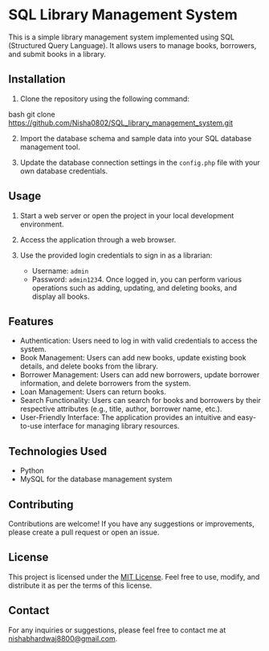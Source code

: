 # SQL Library Management System

This is a simple library management system implemented using SQL (Structured Query Language). It allows users to manage books, borrowers, and submit books in a library.

## Installation

1. Clone the repository using the following command:

   
bash
   git clone https://github.com/Nisha0802/SQL_library_management_system.git
   
2. Import the database schema and sample data into your SQL database management tool.

3. Update the database connection settings in the `config.php` file with your own database credentials.

## Usage

1. Start a web server or open the project in your local development environment.

2. Access the application through a web browser.

3. Use the provided login credentials to sign in as a librarian:

   - Username: `admin`
   - Password: `admin123`4. Once logged in, you can perform various operations such as adding, updating, and deleting books, and display all books.

## Features

- Authentication: Users need to log in with valid credentials to access the system.
- Book Management: Users can add new books, update existing book details, and delete books from the library.
- Borrower Management: Users can add new borrowers, update borrower information, and delete borrowers from the system.
- Loan Management: Users can return books.
- Search Functionality: Users can search for books and borrowers by their respective attributes (e.g., title, author, borrower name, etc.).
- User-Friendly Interface: The application provides an intuitive and easy-to-use interface for managing library resources.

## Technologies Used

- Python
- MySQL for the database management system

## Contributing

Contributions are welcome! If you have any suggestions or improvements, please create a pull request or open an issue.

## License

This project is licensed under the [MIT License](https://opensource.org/licenses/MIT). Feel free to use, modify, and distribute it as per the terms of this license.

## Contact

For any inquiries or suggestions, please feel free to contact me at [nishabhardwaj8800@gmail.com](mailto:your-email@example.com).
